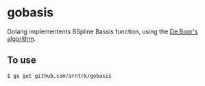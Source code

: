 # gobasis

Golang implementents BSpline Bassis function, using the 
[De Boor's algorithm](https://en.wikipedia.org/wiki/De_Boor%27s_algorithm).


## To use  

```bash
$ go get github.com/arntrk/gobasis
```

